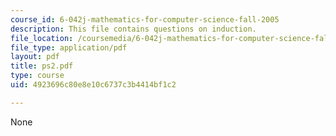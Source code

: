 ```yaml
---
course_id: 6-042j-mathematics-for-computer-science-fall-2005
description: This file contains questions on induction.
file_location: /coursemedia/6-042j-mathematics-for-computer-science-fall-2005/4923696c80e8e10c6737c3b4414bf1c2_ps2.pdf
file_type: application/pdf
layout: pdf
title: ps2.pdf
type: course
uid: 4923696c80e8e10c6737c3b4414bf1c2

---
```

None
